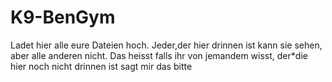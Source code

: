# K9-BenGym

Ladet hier alle eure Dateien hoch. Jeder,der hier drinnen ist kann sie sehen, aber alle anderen nicht. Das heisst
falls ihr von jemandem wisst, der*die hier noch nicht drinnen ist sagt mir das bitte
